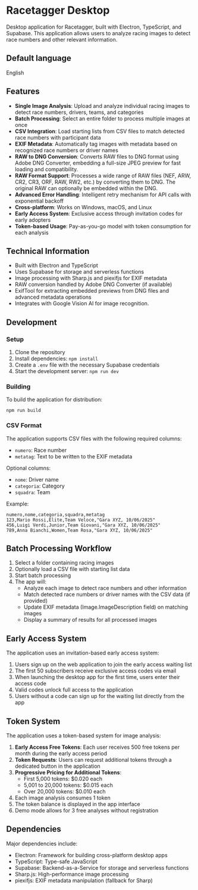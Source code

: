 # Racetagger Desktop

Desktop application for Racetagger, built with Electron, TypeScript, and Supabase. This application allows users to analyze racing images to detect race numbers and other relevant information.

## Default language
English

## Features

- **Single Image Analysis**: Upload and analyze individual racing images to detect race numbers, drivers, teams, and categories
- **Batch Processing**: Select an entire folder to process multiple images at once
- **CSV Integration**: Load starting lists from CSV files to match detected race numbers with participant data
- **EXIF Metadata**: Automatically tag images with metadata based on recognized race numbers or driver names
- **RAW to DNG Conversion**: Converts RAW files to DNG format using Adobe DNG Converter, embedding a full-size JPEG preview for fast loading and compatibility.
- **RAW Format Support**: Processes a wide range of RAW files (NEF, ARW, CR2, CR3, ORF, RAW, RW2, etc.) by converting them to DNG. The original RAW can optionally be embedded within the DNG.
- **Advanced Error Handling**: Intelligent retry mechanism for API calls with exponential backoff
- **Cross-platform**: Works on Windows, macOS, and Linux
- **Early Access System**: Exclusive access through invitation codes for early adopters
- **Token-based Usage**: Pay-as-you-go model with token consumption for each analysis

## Technical Information

- Built with Electron and TypeScript
- Uses Supabase for storage and serverless functions
- Image processing with Sharp.js and piexifjs for EXIF metadata
- RAW conversion handled by Adobe DNG Converter (if available)
- ExifTool for extracting embedded previews from DNG files and advanced metadata operations
- Integrates with Google Vision AI for image recognition.

## Development

### Setup

1. Clone the repository
2. Install dependencies: `npm install`
3. Create a `.env` file with the necessary Supabase credentials
4. Start the development server: `npm run dev`

### Building

To build the application for distribution:

```
npm run build
```

### CSV Format

The application supports CSV files with the following required columns:
- `numero`: Race number
- `metatag`: Text to be written to the EXIF metadata

Optional columns:
- `nome`: Driver name
- `categoria`: Category
- `squadra`: Team

Example:
```
numero,nome,categoria,squadra,metatag
123,Mario Rossi,Elite,Team Veloce,"Gara XYZ, 10/06/2025"
456,Luigi Verdi,Junior,Team Giovani,"Gara XYZ, 10/06/2025"
789,Anna Bianchi,Women,Team Rosa,"Gara XYZ, 10/06/2025"
```

## Batch Processing Workflow

1. Select a folder containing racing images
2. Optionally load a CSV file with starting list data
3. Start batch processing
4. The app will:
   - Analyze each image to detect race numbers and other information
   - Match detected race numbers or driver names with the CSV data (if provided)
   - Update EXIF metadata (Image.ImageDescription field) on matching images
   - Display a summary of results for all processed images

## Early Access System

The application uses an invitation-based early access system:

1. Users sign up on the web application to join the early access waiting list
2. The first 50 subscribers receive exclusive access codes via email
3. When launching the desktop app for the first time, users enter their access code
4. Valid codes unlock full access to the application
5. Users without a code can sign up for the waiting list directly from the app

## Token System

The application uses a token-based system for image analysis:

1. **Early Access Free Tokens**: Each user receives 500 free tokens per month during the early access period
2. **Token Requests**: Users can request additional tokens through a dedicated button in the application
3. **Progressive Pricing for Additional Tokens**:
   - First 5,000 tokens: $0.020 each
   - 5,001 to 20,000 tokens: $0.015 each
   - Over 20,000 tokens: $0.010 each
4. Each image analysis consumes 1 token
5. The token balance is displayed in the app interface
6. Demo mode allows for 3 free analyses without registration

## Dependencies

Major dependencies include:
- Electron: Framework for building cross-platform desktop apps
- TypeScript: Type-safe JavaScript
- Supabase: Backend-as-a-Service for storage and serverless functions
- Sharp.js: High-performance image processing
- piexifjs: EXIF metadata manipulation (fallback for Sharp)
